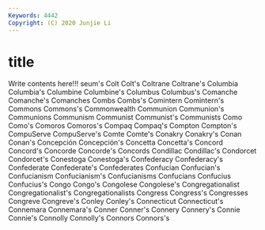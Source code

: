 ```yaml
---
Keywords: 4442
Copyright: (C) 2020 Junjie Li
---
```


# title

Write contents here!!!
seum's 
Colt 
Colt's
Coltrane 
Coltrane's 
Columbia 
Columbia's 
Columbine 
Columbine's 
Columbus 
Columbus's 
Comanche 
Comanche's
Comanches 
Combs 
Combs's 
Comintern 
Comintern's 
Commons 
Commons's 
Commonwealth 
Communion 
Communion's
Communions 
Communism 
Communist 
Communist's 
Communists 
Como 
Como's 
Comoros 
Comoros's 
Compaq
Compaq's 
Compton 
Compton's 
CompuServe 
CompuServe's 
Comte 
Comte's 
Conakry 
Conakry's 
Conan
Conan's 
Concepción 
Concepción's 
Concetta 
Concetta's 
Concord 
Concord's 
Concorde 
Concorde's 
Concords
Condillac 
Condillac's 
Condorcet 
Condorcet's 
Conestoga 
Conestoga's 
Confederacy 
Confederacy's 
Confederate 
Confederate's
Confederates 
Confucian 
Confucian's 
Confucianism 
Confucianism's 
Confucianisms 
Confucians 
Confucius 
Confucius's 
Congo
Congo's 
Congolese 
Congolese's 
Congregationalist 
Congregationalist's 
Congregationalists 
Congress 
Congress's 
Congresses 
Congreve
Congreve's 
Conley 
Conley's 
Connecticut 
Connecticut's 
Connemara 
Connemara's 
Conner 
Conner's 
Connery
Connery's 
Connie 
Connie's 
Connolly 
Connolly's 
Connors 
Connors's 
